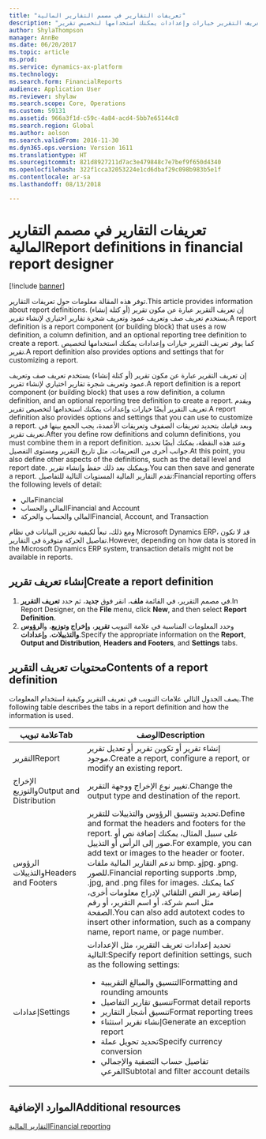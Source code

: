 ```yaml
---
title: "تعريفات التقارير في مصمم التقارير المالية"
description: "توفر هذه المقالة معلومات حول تعريفات التقارير. إن تعريف التقرير عبارة عن مكون تقرير (أو كتلة إنشاء) يستخدم تعريف صف وتعريف عمود وتعريف شجرة تقارير اختياري لإنشاء تقرير. كما يوفر تعريف التقرير خيارات وإعدادات يمكنك استخدامها لتخصيص تقرير."
author: ShylaThompson
manager: AnnBe
ms.date: 06/20/2017
ms.topic: article
ms.prod: 
ms.service: dynamics-ax-platform
ms.technology: 
ms.search.form: FinancialReports
audience: Application User
ms.reviewer: shylaw
ms.search.scope: Core, Operations
ms.custom: 59131
ms.assetid: 966a3f1d-c59c-4a84-acd4-5bb7e65144c8
ms.search.region: Global
ms.author: aolson
ms.search.validFrom: 2016-11-30
ms.dyn365.ops.version: Version 1611
ms.translationtype: HT
ms.sourcegitcommit: 821d8927211d7ac3e479848c7e7bef9f650d4340
ms.openlocfilehash: 322f1cca32053224e1cd6dbaf29c098b983b5e1f
ms.contentlocale: ar-sa
ms.lasthandoff: 08/13/2018

---
```


# <a name="report-definitions-in-financial-report-designer"></a><span data-ttu-id="a6b69-105">تعريفات التقارير في مصمم التقارير المالية</span><span class="sxs-lookup"><span data-stu-id="a6b69-105">Report definitions in financial report designer</span></span>

[!include [banner](../includes/banner.md)]

<span data-ttu-id="a6b69-106">توفر هذه المقالة معلومات حول تعريفات التقارير.</span><span class="sxs-lookup"><span data-stu-id="a6b69-106">This article provides information about report definitions.</span></span> <span data-ttu-id="a6b69-107">إن تعريف التقرير عبارة عن مكون تقرير (أو كتلة إنشاء) يستخدم تعريف صف وتعريف عمود وتعريف شجرة تقارير اختياري لإنشاء تقرير.</span><span class="sxs-lookup"><span data-stu-id="a6b69-107">A report definition is a report component (or building block) that uses a row definition, a column definition, and an optional reporting tree definition to create a report.</span></span> <span data-ttu-id="a6b69-108">كما يوفر تعريف التقرير خيارات وإعدادات يمكنك استخدامها لتخصيص تقرير.</span><span class="sxs-lookup"><span data-stu-id="a6b69-108">A report definition also provides options and settings that for customizing a report.</span></span> 

<span data-ttu-id="a6b69-109">إن تعريف التقرير عبارة عن مكون تقرير (أو كتلة إنشاء) يستخدم تعريف صف وتعريف عمود وتعريف شجرة تقارير اختياري لإنشاء تقرير.</span><span class="sxs-lookup"><span data-stu-id="a6b69-109">A report definition is a report component (or building block) that uses a row definition, a column definition, and an optional reporting tree definition to create a report.</span></span> <span data-ttu-id="a6b69-110">ويقدم تعريف التقرير أيضًا خيارات وإعدادات يمكنك استخدامها لتخصيص تقرير.</span><span class="sxs-lookup"><span data-stu-id="a6b69-110">A report definition also provides options and settings that you can use to customize a report.</span></span> <span data-ttu-id="a6b69-111">وبعد قيامك بتحديد تعريفات الصفوف وتعريفات الأعمدة، يجب الجمع بينها في تعريف تقرير.</span><span class="sxs-lookup"><span data-stu-id="a6b69-111">After you define row definitions and column definitions, you must combine them in a report definition.</span></span> <span data-ttu-id="a6b69-112">وعند هذه النقطة، يمكنك أيضًا تحديد جوانب أخرى من التعريفات، مثل تاريخ التقرير ومستوى التفصيل.</span><span class="sxs-lookup"><span data-stu-id="a6b69-112">At this point, you also define other aspects of the definitions, such as the detail level and report date.</span></span> <span data-ttu-id="a6b69-113">ويمكنك بعد ذلك حفظ وإنشاء تقرير.</span><span class="sxs-lookup"><span data-stu-id="a6b69-113">You can then save and generate a report.</span></span> <span data-ttu-id="a6b69-114">تقدم التقارير المالية المستويات التالية للتفاصيل:</span><span class="sxs-lookup"><span data-stu-id="a6b69-114">Financial reporting offers the following levels of detail:</span></span>

- <span data-ttu-id="a6b69-115">مالي</span><span class="sxs-lookup"><span data-stu-id="a6b69-115">Financial</span></span>
- <span data-ttu-id="a6b69-116">المالي والحساب</span><span class="sxs-lookup"><span data-stu-id="a6b69-116">Financial and Account</span></span>
- <span data-ttu-id="a6b69-117">المالي والحساب والحركة</span><span class="sxs-lookup"><span data-stu-id="a6b69-117">Financial, Account, and Transaction</span></span>

<span data-ttu-id="a6b69-118">ومع ذلك، تبعاً لكيفية تخزين البيانات في نظام Microsoft Dynamics ERP، قد لا تكون تفاصيل الحركة متوفرة في التقارير.</span><span class="sxs-lookup"><span data-stu-id="a6b69-118">However, depending on how data is stored in the Microsoft Dynamics ERP system, transaction details might not be available in reports.</span></span>

## <a name="create-a-report-definition"></a><span data-ttu-id="a6b69-119">إنشاء تعريف تقرير</span><span class="sxs-lookup"><span data-stu-id="a6b69-119">Create a report definition</span></span>
1. <span data-ttu-id="a6b69-120">في مصمم التقرير، في القائمة **ملف**، انقر فوق **جديد**، ثم حدد **تعريف التقرير**.</span><span class="sxs-lookup"><span data-stu-id="a6b69-120">In Report Designer, on the **File** menu, click **New**, and then select **Report Definition**.</span></span>
2. <span data-ttu-id="a6b69-121">وحدد المعلومات المناسبة في علامة التبويب **تقرير**، و**إخراج وتوزيع**، و**الرؤوس والتذييلات**، و**إعدادات**.</span><span class="sxs-lookup"><span data-stu-id="a6b69-121">Specify the appropriate information on the **Report**, **Output and Distribution**, **Headers and Footers**, and **Settings** tabs.</span></span>

## <a name="contents-of-a-report-definition"></a><span data-ttu-id="a6b69-122">محتويات تعريف التقرير</span><span class="sxs-lookup"><span data-stu-id="a6b69-122">Contents of a report definition</span></span>
<span data-ttu-id="a6b69-123">يصف الجدول التالي علامات التبويب في تعريف التقرير وكيفية استخدام المعلومات.</span><span class="sxs-lookup"><span data-stu-id="a6b69-123">The following table describes the tabs in a report definition and how the information is used.</span></span>

<table>
<thead>
<tr>
<th><span data-ttu-id="a6b69-124">علامة تبويب</span><span class="sxs-lookup"><span data-stu-id="a6b69-124">Tab</span></span></th>
<th><span data-ttu-id="a6b69-125">الوصف</span><span class="sxs-lookup"><span data-stu-id="a6b69-125">Description</span></span></th>
</tr>
</thead>
<tbody>
<tr>
<td><span data-ttu-id="a6b69-126">التقرير</span><span class="sxs-lookup"><span data-stu-id="a6b69-126">Report</span></span></td>
<td><span data-ttu-id="a6b69-127">إنشاء تقرير أو تكوين تقرير أو تعديل تقرير موجود.</span><span class="sxs-lookup"><span data-stu-id="a6b69-127">Create a report, configure a report, or modify an existing report.</span></span></td>
</tr>
<tr>
<td><span data-ttu-id="a6b69-128">الإخراج والتوزيع</span><span class="sxs-lookup"><span data-stu-id="a6b69-128">Output and Distribution</span></span></td>
<td><span data-ttu-id="a6b69-129">تغيير نوع الإخراج ووجهة التقرير.</span><span class="sxs-lookup"><span data-stu-id="a6b69-129">Change the output type and destination of the report.</span></span></td>
</tr>
<tr>
<td><span data-ttu-id="a6b69-130">الرؤوس والتذييلات</span><span class="sxs-lookup"><span data-stu-id="a6b69-130">Headers and Footers</span></span></td>
<td><span data-ttu-id="a6b69-131">تحديد وتنسيق الرؤوس والتذييلات للتقرير.</span><span class="sxs-lookup"><span data-stu-id="a6b69-131">Define and format the headers and footers for the report.</span></span> <span data-ttu-id="a6b69-132">على سبيل المثال، يمكنك إضافة نص أو صور إلى الرأس أو التذييل.</span><span class="sxs-lookup"><span data-stu-id="a6b69-132">For example, you can add text or images to the header or footer.</span></span> <span data-ttu-id="a6b69-133">تدعم التقارير المالية ملفات bmp. وjpg. وpng. للصور.</span><span class="sxs-lookup"><span data-stu-id="a6b69-133">Financial reporting supports .bmp, .jpg, and .png files for images.</span></span> <span data-ttu-id="a6b69-134">كما يمكنك إضافة رمز النص التلقائي لإدراج معلومات أخرى، مثل اسم شركة، أو اسم التقرير، أو رقم الصفحة.</span><span class="sxs-lookup"><span data-stu-id="a6b69-134">You can also add autotext codes to insert other information, such as a company name, report name, or page number.</span></span></td>
</tr>
<tr>
<td><span data-ttu-id="a6b69-135">إعدادات</span><span class="sxs-lookup"><span data-stu-id="a6b69-135">Settings</span></span></td>
<td><span data-ttu-id="a6b69-136">تحديد إعدادات تعريف التقرير، مثل الإعدادات التالية:</span><span class="sxs-lookup"><span data-stu-id="a6b69-136">Specify report definition settings, such as the following settings:</span></span>
<ul>
<li><span data-ttu-id="a6b69-137">التنسيق والمبالغ التقريبية</span><span class="sxs-lookup"><span data-stu-id="a6b69-137">Formatting and rounding amounts</span></span></li>
<li><span data-ttu-id="a6b69-138">تنسيق تقارير التفاصيل</span><span class="sxs-lookup"><span data-stu-id="a6b69-138">Format detail reports</span></span></li>
<li><span data-ttu-id="a6b69-139">تنسيق أشجار التقارير</span><span class="sxs-lookup"><span data-stu-id="a6b69-139">Format reporting trees</span></span></li>
<li><span data-ttu-id="a6b69-140">إنشاء تقرير استثناء</span><span class="sxs-lookup"><span data-stu-id="a6b69-140">Generate an exception report</span></span></li>
<li><span data-ttu-id="a6b69-141">تحديد تحويل عملة</span><span class="sxs-lookup"><span data-stu-id="a6b69-141">Specify currency conversion</span></span></li>
<li><span data-ttu-id="a6b69-142">تفاصيل حساب التصفية والإجمالي الفرعي</span><span class="sxs-lookup"><span data-stu-id="a6b69-142">Subtotal and filter account details</span></span></li>
</ul>
</td>
</tr>
</tbody>
</table>

## <a name="additional-resources"></a><span data-ttu-id="a6b69-143">الموارد الإضافية</span><span class="sxs-lookup"><span data-stu-id="a6b69-143">Additional resources</span></span>

[<span data-ttu-id="a6b69-144">التقارير المالية</span><span class="sxs-lookup"><span data-stu-id="a6b69-144">Financial reporting</span></span>](financial-reporting-intro.md)

